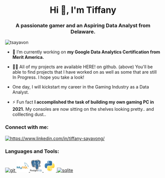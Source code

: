 <h1 align="center">Hi 👋, I'm Tiffany</h1>
<h3 align="center">A passionate gamer and an Aspiring Data Analyst from Delaware.</h3>


<p align="left"> <img src="https://komarev.com/ghpvc/?username=tsayavon&label=Profile%20views&color=0e75b6&style=flat" alt="tsayavon" /> </p>

- 🔭 I’m currently working on **my Google Data Analytics Certification from Merit America.**

- 👨‍💻 All of my projects are available HERE! on github. (above) You'll be able to find projects that I have worked on as well as some that are still In Progress. I hope you take a look!

- One day, I will kickstart my career in the Gaming Industry as a Data Analyst. 

- ⚡ Fun fact **I accomplished the task of building my own gaming PC in 2021.** My consoles are now sitting on the shelves looking pretty.. and colllecting dust..

<h3 align="left">Connect with me:</h3>
<p align="left">
<a href="https://linkedin.com/in/tiffany-sayavong/" target="blank"><img align="center" src="https://raw.githubusercontent.com/rahuldkjain/github-profile-readme-generator/master/src/images/icons/Social/linked-in-alt.svg" alt="https://www.linkedin.com/in/tiffany-sayavong/" height="30" width="40" /></a>
</p>

<h3 align="left">Languages and Tools:</h3>
<p align="left"> <a href="https://git-scm.com/" target="_blank" rel="noreferrer"> <img src="https://www.vectorlogo.zone/logos/git-scm/git-scm-icon.svg" alt="git" width="40" height="40"/> </a> <a href="https://www.mysql.com/" target="_blank" rel="noreferrer"> <img src="https://raw.githubusercontent.com/devicons/devicon/master/icons/mysql/mysql-original-wordmark.svg" alt="mysql" width="40" height="40"/> </a> <a href="https://www.postgresql.org" target="_blank" rel="noreferrer"> <img src="https://raw.githubusercontent.com/devicons/devicon/master/icons/postgresql/postgresql-original-wordmark.svg" alt="postgresql" width="40" height="40"/> </a> <a href="https://www.python.org" target="_blank" rel="noreferrer"> <img src="https://raw.githubusercontent.com/devicons/devicon/master/icons/python/python-original.svg" alt="python" width="40" height="40"/> </a> <a href="https://www.sqlite.org/" target="_blank" rel="noreferrer"> <img src="https://www.vectorlogo.zone/logos/sqlite/sqlite-icon.svg" alt="sqlite" width="40" height="40"/> </a> </p>











